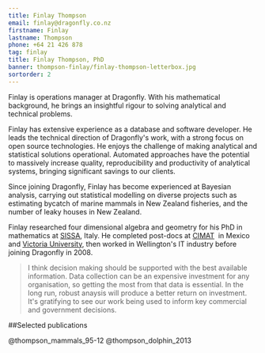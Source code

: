 ```yaml
---
title: Finlay Thompson
email: finlay@dragonfly.co.nz
firstname: Finlay
lastname: Thompson
phone: +64 21 426 878
tag: finlay
title: Finlay Thompson, PhD
banner: thompson-finlay/finlay-thompson-letterbox.jpg
sortorder: 2
---
```


Finlay is operations manager at Dragonfly. With his mathematical background, he brings an insightful rigour
to solving analytical and technical problems.
<!--more-->

Finlay has extensive experience as a database and software developer. He leads 
the technical direction of Dragonfly's work, with a strong focus on open source
technologies. He enjoys the challenge of making analytical and 
statistical solutions operational. Automated approaches have the
potential to massively increase quality, 
reproducibility and productivity of analytical systems, 
bringing significant savings to our clients. 

Since joining Dragonfly, Finlay has become experienced at Bayesian analysis, carrying out statistical modelling
on diverse projects such as estimating bycatch of marine mammals in New Zealand fisheries, and
the number of leaky houses in New Zealand.

Finlay researched four dimensional algebra and geometry for his PhD in 
mathematics at [SISSA](http://sissa.it), Italy. He completed post-docs at [CIMAT](http://www.cimat.mx/)  in Mexico 
and [Victoria University](http://www.victoria.ac.nz/smsor/default.aspx),
then worked in Wellington's IT industry before joining Dragonfly in 2008. 

> I think decision making should be supported with the best available 
information. Data collection can be an expensive
investment for any organisation, so getting the most from that data
is essential. In the long run, robust anaysis will produce a better return on
investment. It's gratifying to see our work being used to inform key commercial and
government decisions. 


##Selected publications

@thompson_mammals_95-12
@thompson_dolphin_2013

